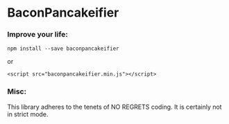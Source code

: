 # BaconPancakeifier
### Improve your life:
```
npm install --save baconpancakeifier
```
or
```
<script src="baconpancakeifier.min.js"></script>
```

### Misc:
This library adheres to the tenets of NO REGRETS coding. It is certainly not in strict mode.
